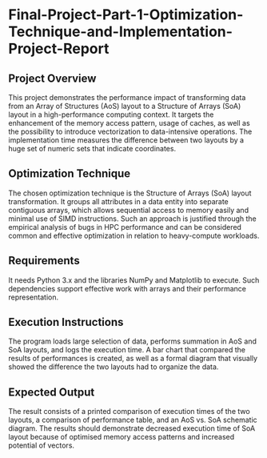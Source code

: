 # Final-Project-Part-1-Optimization-Technique-and-Implementation-Project-Report

## Project Overview
This project demonstrates the performance impact of transforming data from an Array of Structures (AoS) layout to a Structure of Arrays (SoA) layout in a high-performance computing context. It targets the enhancement of the memory access pattern, usage of caches, as well as the possibility to introduce vectorization to data-intensive operations. The implementation time measures the difference between two layouts by a huge set of numeric sets that indicate coordinates.

## Optimization Technique
The chosen optimization technique is the Structure of Arrays (SoA) layout transformation. It groups all attributes in a data entity into separate contiguous arrays, which allows sequential access to memory easily and minimal use of SIMD instructions. Such an approach is justified through the empirical analysis of bugs in HPC performance and can be considered common and effective optimization in relation to heavy-compute workloads.

## Requirements
It needs Python 3.x and the libraries NumPy and Matplotlib to execute. Such dependencies support effective work with arrays and their performance representation.

## Execution Instructions
The program loads large selection of data, performs summation in AoS and SoA layouts, and logs the execution time. A bar chart that compared the results of performances is created, as well as a formal diagram that visually showed the difference the two layouts had to organize the data.

## Expected Output
The result consists of a printed comparison of execution times of the two layouts, a comparison of performance table, and an AoS vs. SoA schematic diagram. The results should demonstrate decreased execution time of SoA layout because of optimised memory access patterns and increased potential of vectors.
